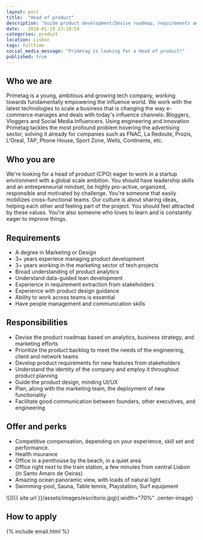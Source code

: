 ```yaml
---
layout: post
title:  "Head of product"
description: "Guide product development|Devise roadmap, requirements and prioritize backlog|Lead the design team|Plan deployments along with marketing|Facilitate product communication between teams|Implement analytical strategies"
date:   2018-01-19 13:10:54
categories: product
location: Lisbon
tags: fulltime
social_media_message: "Primetag is looking for a Head of product!"
published: true
---
```


## **Who we are** ##

Primetag is a young, ambitious and growing tech company, working towards fundamentally empowering the influence world. We work with the latest technologies to scale a business that is changing the way e-commerce manages and deals with today's influence channels: Bloggers, Vloggers and Social Media Influencers. Using engineering and innovation Primetag tackles the most profound problem hovering the advertising sector, solving it already for companies such as FNAC, La Redoute, Prozis, L'Oreal, TAP, Phone House, Sport Zone, Wells, Continente, etc.

## **Who you are** ##

We're looking for a head of product (CPO) eager to work in a startup environment with a global scale ambition.
You should have leadership skills and an entrepreneurial mindset, be highly pro-active, organized, responsible and motivated by challenge. You're someone that easily mobilizes cross-functional teams.
Our culture is about sharing ideas, helping each other and feeling part of the project. You should feel attracted by these values.
You're also someone who loves to learn and is constantly eager to improve things.

## **Requirements** ##

* A degree in Marketing or Design
* 3+ years experiece managing product development
* 3+ years working in the marketing sector of tech projects
* Broad understanding of product analytics
* Understand data-guided lean development
* Experience in requirement extraction from stakeholders
* Experience with product design guidance
* Ability to work across teams is essential
* Have people management and communication skills

## **Responsibilities** ##

* Devise the product roadmap based on analytics, business strategy, and marketing efforts
* Prioritize the product backlog to meet the needs of the engineering, client and network teams
* Develop product requirements for new features from stakeholders
* Understand the identity of the company and employ it throughout product planning
* Guide the product design, minding UI/UX
* Plan, along with the marketing team, the deployment of new functionality
* Facilitate good communication between founders, other executives, and engineering

## **Offer and perks** ##

* Competitive compensation, depending on your experience, skill set and performance.
* Health insurance
* Office in a penthouse by the beach, in a quiet area
* Office right next to the train station, a few minutes from central Lisbon (in Santo Amaro de Oeiras)
* Amazing ocean panoramic view, with loads of natural light
* Swimming-pool, Sauna, Table tennis, Playstation, Surf equipment

![]({{ site.url }}/assets/images/escritorio.jpg){:width="70%" .center-image}

## **How to apply** ##

{% include email.html %} 

